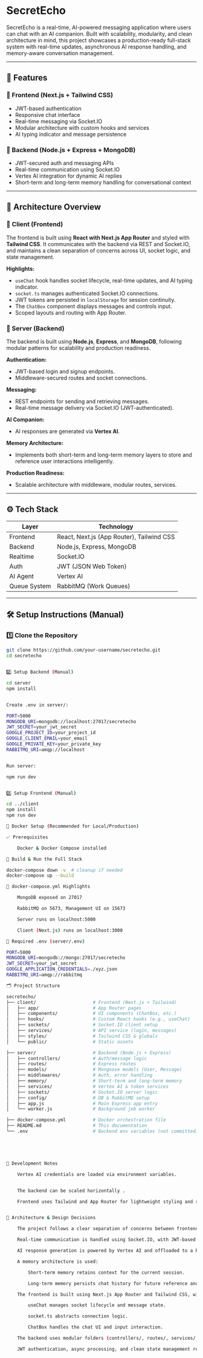 # SecretEcho

SecretEcho is a real-time, AI-powered messaging application where users can chat with an AI companion. Built with scalability, modularity, and clean architecture in mind, this project showcases a production-ready full-stack system with real-time updates, asynchronous AI response handling, and memory-aware conversation management.

---

## 🚀 Features

### 🔸 Frontend (Next.js + Tailwind CSS)
- JWT-based authentication
- Responsive chat interface
- Real-time messaging via Socket.IO
- Modular architecture with custom hooks and services
- AI typing indicator and message persistence

### 🔸 Backend (Node.js + Express + MongoDB)
- JWT-secured auth and messaging APIs
- Real-time communication using Socket.IO
- Vertex AI integration for dynamic AI replies
- Short-term and long-term memory handling for conversational context

---

## 🧱 Architecture Overview

### 🔹 Client (Frontend)

The frontend is built using **React with Next.js App Router** and styled with **Tailwind CSS**. It communicates with the backend via REST and Socket.IO, and maintains a clean separation of concerns across UI, socket logic, and state management.

**Highlights:**
- `useChat` hook handles socket lifecycle, real-time updates, and AI typing indicator.
- `socket.ts` manages authenticated Socket.IO connections.
- JWT tokens are persisted in `localStorage` for session continuity.
- The `ChatBox` component displays messages and controls input.
- Scoped layouts and routing with App Router.

### 🔹 Server (Backend)

The backend is built using **Node.js**, **Express**, and **MongoDB**, following modular patterns for scalability and production readiness.

**Authentication:**
- JWT-based login and signup endpoints. 
- Middleware-secured routes and socket connections.

**Messaging:**
- REST endpoints for sending and retrieving messages.
- Real-time message delivery via Socket.IO (JWT-authenticated).

**AI Companion:**
- AI responses are generated via **Vertex AI**.

**Memory Architecture:**
- Implements both short-term and long-term memory layers to store and reference user interactions intelligently.

**Production Readiness:**
- Scalable architecture with middleware, modular routes, services.

---

## ⚙️ Tech Stack

| Layer        | Technology                                |
|--------------|--------------------------------------------|
| Frontend     | React, Next.js (App Router), Tailwind CSS  |
| Backend      | Node.js, Express, MongoDB                  |
| Realtime     | Socket.IO                                  |
| Auth         | JWT (JSON Web Token)                       |
| AI Agent     | Vertex AI                                  |
| Queue System | RabbitMQ (Work Queues)                     |

---

## 🛠 Setup Instructions (Manual)

### 1️⃣ Clone the Repository

```bash
git clone https://github.com/your-username/secretecho.git
cd secretecho


2️⃣ Setup Backend (Manual)

cd server
npm install


Create .env in server/:

PORT=5000
MONGODB_URI=mongodb://localhost:27017/secretecho
JWT_SECRET=your_jwt_secret
GOOGLE_PROJECT_ID=your_project_id
GOOGLE_CLIENT_EMAIL=your_email
GOOGLE_PRIVATE_KEY=your_private_key
RABBITMQ_URI=amqp://localhost


Run server:

npm run dev


3️⃣ Setup Frontend (Manual)

cd ../client
npm install
npm run dev

🐳 Docker Setup (Recommended for Local/Production)

✅ Prerequisites

    Docker & Docker Compose installed

🐋 Build & Run the Full Stack

docker-compose down -v  # cleanup if needed
docker-compose up --build

🧾 docker-compose.yml Highlights

    MongoDB exposed on 27017

    RabbitMQ on 5673, Management UI on 15673

    Server runs on localhost:5000

    Client (Next.js) runs on localhost:3000

🔐 Required .env (server/.env)

PORT=5000
MONGODB_URI=mongodb://mongo:27017/secretecho
JWT_SECRET=your_jwt_secret
GOOGLE_APPLICATION_CREDENTIALS=./xyz.json
RABBITMQ_URI=amqp://rabbitmq

🗂 Project Structure

secretecho/
├── client/                     # Frontend (Next.js + Tailwind)
│   ├── app/                    # App Router pages
│   ├── components/             # UI components (ChatBox, etc.)
│   ├── hooks/                  # Custom React hooks (e.g., useChat)
│   ├── sockets/                # Socket.IO client setup
│   ├── services/               # API service (login, messages)
│   ├── styles/                 # Tailwind CSS & globals
│   └── public/                 # Static assets

├── server/                     # Backend (Node.js + Express)
│   ├── controllers/            # Auth/message logic
│   ├── routes/                 # Express routes
│   ├── models/                 # Mongoose models (User, Message)
│   ├── middlewares/            # Auth, error handling
│   ├── memory/                 # Short-term and long-term memory
│   ├── services/               # Vertex AI & token services
│   ├── sockets/                # Socket.IO server logic
│   ├── config/                 # DB & RabbitMQ setup
│   ├── app.js                  # Main Express app entry
│   └── worker.js               # Background job worker

├── docker-compose.yml          # Docker orchestration file
├── README.md                   # This documentation
└── .env                        # Backend env variables (not committed)





🧪 Development Notes

    Vertex AI credentials are loaded via environment variables.


    The backend can be scaled horizontally .

    Frontend uses Tailwind and App Router for lightweight styling and routing.


🧠 Architecture & Design Decisions

    The project follows a clear separation of concerns between frontend and backend, allowing independent scaling and modular development.

    Real-time communication is handled using Socket.IO, with JWT-based authentication passed during the socket handshake for secure, user-specific connections.

    AI response generation is powered by Vertex AI and offloaded to a RabbitMQ work queue, preventing blocking operations and simulating production-ready async behavior.

    A memory architecture is used:

        Short-term memory retains context for the current session.

        Long-term memory persists chat history for future reference and personalization.

    The frontend is built using Next.js App Router and Tailwind CSS, with a clean, modular design:

        useChat manages socket lifecycle and message state.

        socket.ts abstracts connection logic.

        ChatBox handles the chat UI and input interaction.

    The backend uses modular folders (controllers/, routes/, services/, sockets/) and middleware for clean request handling, error management, and security.

    JWT authentication, async processing, and clean state management reflect a system designed for real-world scalability and maintainability.


